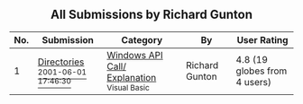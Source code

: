 ﻿<div align="center">

## All Submissions by Richard Gunton

</div>

No.  | Submission | Category | By   | User Rating
---- | ---------- | -------- | ---- | -----------
1 | [Directories<br /><sup>2001-06-01 17:46:30</sup>](https://github.com/Planet-Source-Code/richard-gunton-directories__1-23690) | [Windows API Call/ Explanation<br /><sup>Visual Basic</sup>](../ByCategory/windows-api-call-explanation__1-39.md) | Richard Gunton | 4.8 (19 globes from 4 users)
